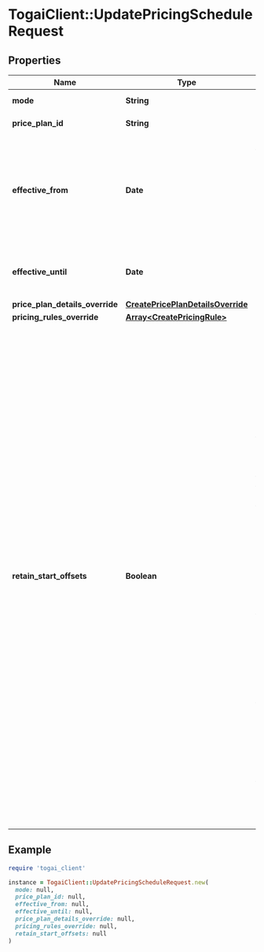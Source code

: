 # TogaiClient::UpdatePricingScheduleRequest

## Properties

| Name | Type | Description | Notes |
| ---- | ---- | ----------- | ----- |
| **mode** | **String** | Mode of request to create dis/association | [optional] |
| **price_plan_id** | **String** | Id of the price plan if association request | [optional] |
| **effective_from** | **Date** | Date of effectiveness of the association. The date is expected in YYYY-MM-DD format - Editing of a BILLING plan with deferredRevenue can be achieved with    effectiveFrom as start date of current cycle or using &#x60;retainStartOffset&#x60; option.  |  |
| **effective_until** | **Date** | Date until which the association must be effective. The date is expected in YYYY-MM-DD format  |  |
| **price_plan_details_override** | [**CreatePricePlanDetailsOverride**](CreatePricePlanDetailsOverride.md) |  | [optional] |
| **pricing_rules_override** | [**Array&lt;CreatePricingRule&gt;**](CreatePricingRule.md) |  | [optional] |
| **retain_start_offsets** | **Boolean** | If this flag is true, current pricing cycle of the account on the date of association will continue rather  than the configurations of the newly associated price plan. Pricing cycle overrides specified  using  &#x60;pricePlanDetailsOverride&#x60; will take precedence over the pricing cycle configurations of  the new price plan that the account needs to migrate to. PricingCycleInterval of the existing plan and  the new plan must be same for this to work. We&#39;ll return a &#x60;400 BadRequest&#x60; otherwise. Examples:   - Ongoing plan (1st Oct to 30th Oct) - {dayOffset: 1, monthOffset: NIL}     New association (15th Oct to 15th Nov) of different price plan with retainStartOffsets option true      will use the same pricing cycle configuration {dayOffset: 1, monthOffset: NIL} rather than using the     pricing cycle configuration of the new price plan that the account needs to migrate to.   - Ongoing plan (1st Oct to 30th Oct) - {dayOffset: 1, monthOffset: NIL}     New association (1st Nov to 30th Nov) of different price plan with retainStartOffsets option true will     throw a &#x60;400 BadRequest&#x60; as no existing price plan configuration found on date of association  | [optional] |

## Example

```ruby
require 'togai_client'

instance = TogaiClient::UpdatePricingScheduleRequest.new(
  mode: null,
  price_plan_id: null,
  effective_from: null,
  effective_until: null,
  price_plan_details_override: null,
  pricing_rules_override: null,
  retain_start_offsets: null
)
```

